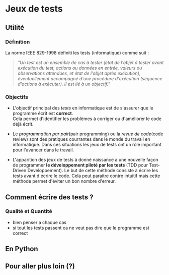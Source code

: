 # Jeux de tests  

## Utilité  
### Définition  
La norme IEEE 829-1998 définiti les tests (informatique) comme suit :

> _"Un test est un ensemble de cas à tester (état de l'objet à tester  avant exécution du test,_ 
> _actions ou données en entrée, valeurs ou observations attendues, et état de l'objet après exécution),_
> _éventuellement accompagné d'une procédure d'exécution (séquence d'actions à exécuter)._ 
> _Il est lié à un objectif."_  

### Objectifs  

- L'objectif principal des _tests_ en informatique est de s'assurer que le programme écrit est __correct__.  
Cela permet d'identifier les problèmes à corriger ou d'améliorer le code déjà écrit.  

- Le _programmation par pair_(pair programming) ou la _revue de code_(code review) sont des pratiques courrantes dans le monde du travail en informatique. Dans ces situations les jeux de tests ont un rôle important pour l'avancer dans le travail.  

- L'apparition des jeux de tests à donné naissance à une nouvelle façon de programmer __le développement piloté par les tests__ (TDD pour Test-Driven Developpement). Le but de cette méthode consiste à écrire les tests avant d'écrire le code. Cela peut paraitre contre intuitif mais cette méthode permet d'éviter un bon nombre d'erreur. 


## Comment écrire des tests ? 
### Qualité et Quantité 

- bien penser a chaque cas
- si tout les tests passent ca ne veut pas dire que le programme est correct

## En Python  

## Pour aller plus loin (?)  